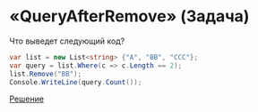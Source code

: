 # «QueryAfterRemove» (Задача)

Что выведет следующий код?

```cs
var list = new List<string> {"A", "BB", "CCC"};
var query = list.Where(c => c.Length == 2);
list.Remove("BB");
Console.WriteLine(query.Count());
```

[Решение](./QueryAfterRemove-S.md)